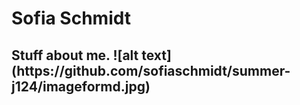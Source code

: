 <h1> Sofia Schmidt
<h2> Stuff about me.
![alt text](https://github.com/sofiaschmidt/summer-j124/imageformd.jpg)
